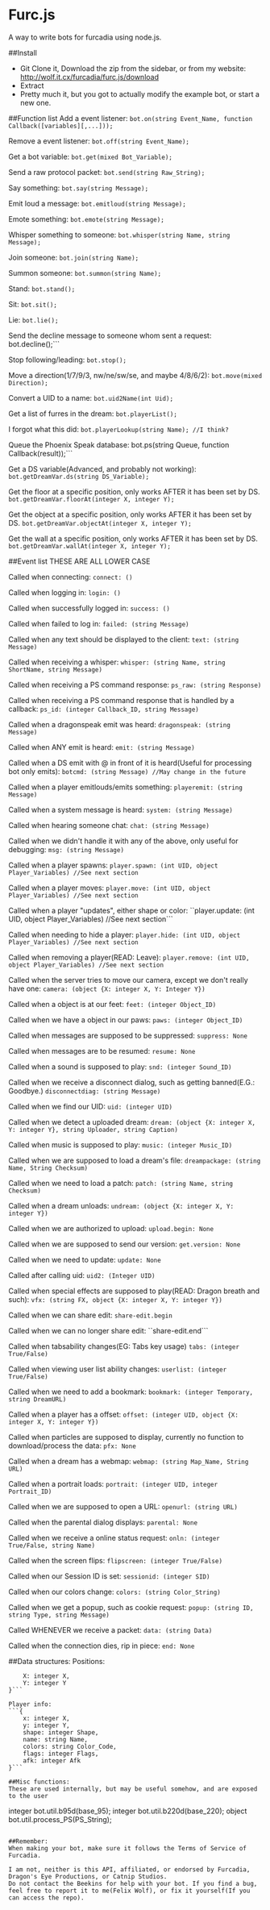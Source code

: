 Furc.js
=======

A way to write bots for furcadia using node.js.

##Install
* Git Clone it, Download the zip from the sidebar, or from my website: http://wolf.it.cx/furcadia/furc.js/download
* Extract
* Pretty much it, but you got to actually modify the example bot, or start a new one.

##Function list
Add a event listener:
```bot.on(string Event_Name, function Callback([variables][,...]));```

Remove a event listener:
```bot.off(string Event_Name);```

Get a bot variable:
```bot.get(mixed Bot_Variable);```

Send a raw protocol packet:
```bot.send(string Raw_String);```

Say something:
```bot.say(string Message);```

Emit loud a message:
```bot.emitloud(string Message);```

Emote something:
```bot.emote(string Message);```

Whisper something to someone:
```bot.whisper(string Name, string Message);```

Join someone:
```bot.join(string Name);```

Summon someone:
```bot.summon(string Name);```

Stand:
```bot.stand();```

Sit:
```bot.sit();```

Lie:
```bot.lie();```

Send the decline message to someone whom sent a request:
bot.decline();```

Stop following/leading:
```bot.stop();```

Move a direction(1/7/9/3, nw/ne/sw/se, and maybe 4/8/6/2):
```bot.move(mixed Direction);```

Convert a UID to a name:
```bot.uid2Name(int Uid);```

Get a list of furres in the dream:
```bot.playerList();```

I forgot what this did:
```bot.playerLookup(string Name); //I think?```

Queue the Phoenix Speak database:
bot.ps(string Queue, function Callback(result));```

Get a DS variable(Advanced, and probably not working):
```bot.getDreamVar.ds(string DS_Variable);```

Get the floor at a specific position, only works AFTER it has been set by DS.
```bot.getDreamVar.floorAt(integer X, integer Y);```

Get the object at a specific position, only works AFTER it has been set by DS.
```bot.getDreamVar.objectAt(integer X, integer Y);```

Get the wall at a specific position, only works AFTER it has been set by DS.
```bot.getDreamVar.wallAt(integer X, integer Y);```

##Event list
THESE ARE ALL LOWER CASE

Called when connecting:
```connect: ()```

Called when logging in:
```login: ()```

Called when successfully logged in:
```success: ()```

Called when failed to log in:
```failed: (string Message)```

Called when any text should be displayed to the client:
```text: (string Message)```

Called when receiving a whisper:
```whisper: (string Name, string ShortName, string Message)```

Called when receiving a PS command response:
```ps_raw: (string Response)```

Called when receiving a PS command response that is handled by a callback:
```ps_id: (integer Callback_ID, string Message)```

Called when a dragonspeak emit was heard:
```dragonspeak: (string Message)```

Called when ANY emit is heard:
```emit: (string Message)```

Called when a DS emit with @ in front of it is heard(Useful for processing bot only emits):
```botcmd: (string Message) //May change in the future```

Called when a player emitlouds/emits something:
```playeremit: (string Message)```

Called when a system message is heard:
```system: (string Message)```

Called when hearing someone chat:
```chat: (string Message)```

Called when we didn't handle it with any of the above, only useful for debugging:
```msg: (string Message)```

Called when a player spawns:
```player.spawn: (int UID, object Player_Variables) //See next section```

Called when a player moves:
```player.move: (int UID, object Player_Variables) //See next section```

Called when a player "updates", either shape or color:
``player.update: (int UID, object Player_Variables) //See next section```

Called when needing to hide a player:
```player.hide: (int UID, object Player_Variables) //See next section```

Called when removing a player(READ: Leave):
```player.remove: (int UID, object Player_Variables) //See next section```

Called when the server tries to move our camera, except we don't really have one:
```camera: (object {X: integer X, Y: Integer Y})```

Called when a object is at our feet:
```feet: (integer Object_ID)```

Called when we have a object in our paws:
```paws: (integer Object_ID)```

Called when messages are supposed to be suppressed:
```suppress: None```

Called when messages are to be resumed:
```resume: None```

Called when a sound is supposed to play:
```snd: (integer Sound_ID)```

Called when we receive a disconnect dialog, such as getting banned(E.G.: Goodbye.)
```disconnectdiag: (string Message)```

Called when we find our UID:
```uid: (integer UID)```

Called when we detect a uploaded dream:
```dream: (object {X: integer X, Y: integer Y}, string Uploader, string Caption)```

Called when music is supposed to play:
```music: (integer Music_ID)```

Called when we are supposed to load a dream's file:
```dreampackage: (string Name, String Checksum)```

Called when we need to load a patch:
```patch: (string Name, string Checksum)```

Called when a dream unloads:
```undream: (object {X: integer X, Y: integer Y})```

Called when we are authorized to upload:
```upload.begin: None```

Called when we are supposed to send our version:
```get.version: None```

Called when we need to update:
```update: None```

Called after calling uid:
```uid2: (Integer UID)```

Called when special effects are supposed to play(READ: Dragon breath and such):
```vfx: (string FX, object {X: integer X, Y: integer Y})```

Called when we can share edit:
```share-edit.begin```

Called when we can no longer share edit:
``share-edit.end```

Called when tabsability changes(EG: Tabs key usage)
```tabs: (integer True/False)```

Called when viewing user list ability changes:
```userlist: (integer True/False)```

Called when we need to add a bookmark:
```bookmark: (integer Temporary, string DreamURL)```

Called when a player has a offset:
```offset: (integer UID, object {X: integer X, Y: integer Y})```

Called when particles are supposed to display, currently no function to download/process the data:
```pfx: None```

Called when a dream has a webmap:
```webmap: (string Map_Name, String URL)```

Called when a portrait loads:
```portrait: (integer UID, integer Portrait_ID)```

Called when we are supposed to open a URL:
```openurl: (string URL)```

Called when the parental dialog displays:
```parental: None```

Called when we receive a online status request:
```onln: (integer True/False, string Name)```

Called when the screen flips:
```flipscreen: (integer True/False)```

Called when our Session ID is set:
```sessionid: (integer SID)```

Called when our colors change:
```colors: (string Color_String)```

Called when we get a popup, such as cookie request:
```popup: (string ID, string Type, string Message)```

Called WHENEVER we receive a packet:
```data: (string Data)```

Called when the connection dies, rip in piece:
```end: None```

##Data structures:
Positions:
```{
	X: integer X,
	Y: integer Y
}```

Player info:
```{
	x: integer X,
	y: integer Y,
	shape: integer Shape,
	name: string Name,
	colors: string Color_Code,
	flags: integer Flags,
	afk: integer Afk
}```

##Misc functions:
These are used internally, but may be useful somehow, and are exposed to the user
```
integer bot.util.b95d(base_95);
integer bot.util.b220d(base_220);
object bot.util.process_PS(PS_String);
```

##Remember:
When making your bot, make sure it follows the Terms of Service of Furcadia.

I am not, neither is this API, affiliated, or endorsed by Furcadia, Dragon's Eye Productions, or Catnip Studios.
Do not contact the Beekins for help with your bot. If you find a bug, feel free to report it to me(Felix Wolf), or fix it yourself(If you can access the repo).